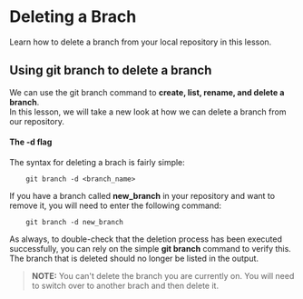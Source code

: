 # Deleting a Brach

Learn how to delete a branch from your local repository in this lesson.

## Using git branch to delete a branch

We can use the git branch command to **create, list, rename, and delete a branch**.  
 In this lesson, we will take a new look at how we can delete a branch from our repository.

#### The -d flag

The syntax for deleting a brach is fairly simple:

        git branch -d <branch_name>

If you have a branch called **new_branch** in your repository and want to remove it, you will need to enter the following command:

        git branch -d new_branch

As always, to double-check that the deletion process has been executed successfully, you can rely on the simple **git branch** command to verify this.  
 The branch that is deleted should no longer be listed in the output.

> **NOTE:** You can't delete the branch you are currently on. You will need to switch over to another brach and then delete it.
